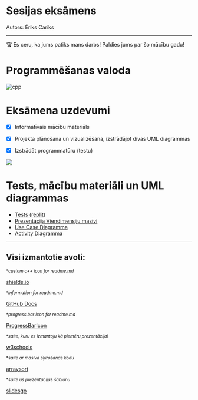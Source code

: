 # Sesijas eksāmens

Autors: Ēriks Cariks

---

🏆 Es ceru, ka jums patiks mans darbs! Paldies jums par šo mācību gadu!

# Programmēšanas valoda

![cpp](https://img.shields.io/badge/c%2B%2B-2PT--1-blue)

# Eksāmena uzdevumi

- [x] Informatīvais mācību materiāls
- [x] Projekta plānošana un vizualizēšana, izstrādājot divas UML diagrammas
- [x] Izstrādāt programmatūru (testu)



![](https://geps.dev/progress/100)

# Tests, mācību materiāli un UML diagrammas

- [Tests (replit)](https://replit.com/@cariks/EksamenaDarbs-VM-Eriks-Cariks)
- [Prezentācija Viendimensiju masīvi](https://docs.google.com/presentation/d/1dYvp180LF9ZZVPJw0VgUqcE6Aft00WL-6P2P8JIWzFw/edit?usp=sharing)
- [Use Case Diagramma](https://github.com/cariks/EksamenaDarbs-VM-Eriks-Cariks/blob/main/Use%20Case%20Diagramma.drawio.png)
- [Activity Diagramma](https://github.com/cariks/EksamenaDarbs-VM-Eriks-Cariks/blob/main/Activity%20Diagramma.drawio.png)



---
## Visi izmantotie avoti:

<sub> **custom c++ icon for readme.md*</sub>

[shields.io](https://shields.io/)

<sub> **information for readme.md*</sub>

[GitHub Docs](https://docs.github.com/en/get-started/writing-on-github/getting-started-with-writing-and-formatting-on-github/basic-writing-and-formatting-syntax)

<sub> **progress bar icon for readme.md*</sub>

[ProgressBarIcon](https://github.com/gepser/markdown-progress)

<sub> **saite, kuru es izmantoju kā piemēru prezentācijai*</sub>

[w3schools](https://www.w3schools.com/cpp/cpp_arrays.asp)

<sub> **saite ar masīva šķirošanas kodu*</sub>

[arraysort](https://prepinsta.com/data-structures-algorithms/sorting-of-array/)

<sub> **saite us prezentācijas šablonu*</sub>

[slidesgo](https://slidesgo.com/)
